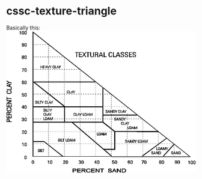 # cssc-texture-triangle

Basically this: ![texture triangle](https://raw.githubusercontent.com/kentwalters/cssc-texture-triangle/master/text_tri.gif)